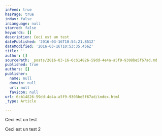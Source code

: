 ```yaml
---
inFeed: true
hasPage: true
inNav: false
inLanguage: null
starred: false
keywords: []
description: Ceci est un test
datePublished: '2016-03-16T10:54:21.851Z'
dateModified: '2016-03-16T10:53:35.456Z'
title: ''
author: []
sourcePath: _posts/2016-03-16-6cb14826-59dd-4e4a-a5f9-9308be5f67ad.md
published: true
authors: []
publisher:
  name: null
  domain: null
  url: null
  favicon: null
url: 6cb14826-59dd-4e4a-a5f9-9308be5f67ad/index.html
_type: Article

---
```

Ceci est un test

Ceci est un test 2